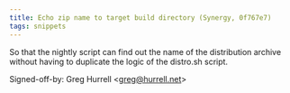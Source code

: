 ```yaml
---
title: Echo zip name to target build directory (Synergy, 0f767e7)
tags: snippets
---
```


So that the nightly script can find out the name of the distribution archive without having to duplicate the logic of the distro.sh script.

Signed-off-by: Greg Hurrell &lt;greg@hurrell.net&gt;
